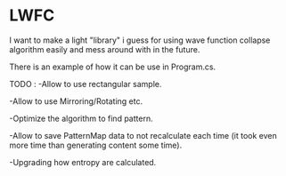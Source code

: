 # LWFC
I want to make a light "library" i guess for using wave function collapse algorithm easily and mess around with in the future.


There is an example of how it can be use in Program.cs.

TODO : 
-Allow to use rectangular sample.

-Allow to use Mirroring/Rotating etc.

-Optimize the algorithm to find pattern.

-Allow to save PatternMap data to not recalculate each time (it took even more time than generating content some time).

-Upgrading how entropy are calculated.
